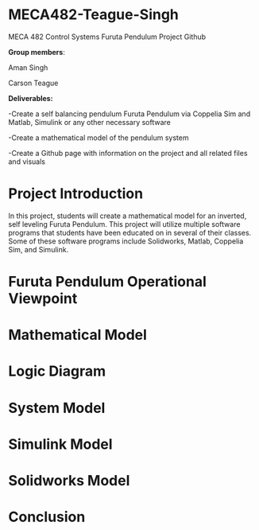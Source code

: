 # MECA482-Teague-Singh
MECA 482 Control Systems Furuta Pendulum Project Github

**Group members**: 

Aman Singh 

Carson Teague

**Deliverables:**

-Create a self balancing pendulum Furuta Pendulum via Coppelia Sim and Matlab, Simulink or any other necessary software

-Create a mathematical model of the pendulum system

-Create a Github page with information on the project and all related files and visuals 

# Project Introduction
In this project, students will create a mathematical model for an inverted, self leveling Furuta Pendulum. This project will utilize multiple software programs that students have been educated on in several of their classes. Some of these software programs include Solidworks, Matlab, Coppelia Sim, and Simulink. 


# Furuta Pendulum Operational Viewpoint

# Mathematical Model

# Logic Diagram

# System Model

# Simulink Model

# Solidworks Model

# Conclusion
